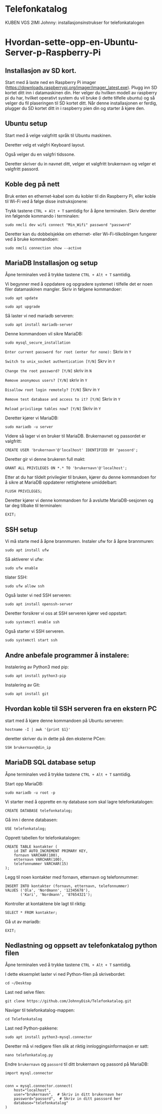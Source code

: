 # Telefonkatalog
KUBEN VGS 2IMI Johnny: installasjonsinstrukser for telefonkatalogen 

##
##

# Hvordan-sette-opp-en-Ubuntu-Server-p-Raspberry-Pi

## Installasjon av SD kort.
Start med å laste ned en Raspberry Pi imager (https://downloads.raspberrypi.org/imager/imager_latest.exe). Plugg inn SD kortet ditt inn i datamaskinen din.
Her velger du hvilken modell av raspberry pi du har, hvilket operativt system du vil bruke (i dette tilfelle ubuntu) og så velger du fil plaseringen til SD kortet ditt. 
Når denne installasjonen er ferdig, plugger du SD kortet ditt in i raspberry pien din og starter å kjøre den.

## Ubuntu setup
Start med å velge valgfritt språk til Ubuntu maskinen. 

Deretter velg et valgfri Keyboard layout. 

Også velger du en valgfri tidssone.

Deretter skriver du in navnet ditt, velger et valgfritt brukernavn og velger et valgfritt passord. 

## Koble deg på nett

Bruk enten en ethernet-kabel som du kobler til din Raspberry Pi, eller koble til Wi-Fi ved å følge disse instruksjonene:

Trykk tastene ```CTRL + Alt + T``` samtidig for å åpne terminalen.
Skriv deretter inn følgende kommando i terminalen:
```system
sudo nmcli dev wifi connect "Min_Wifi" password "password"
```
Deretter kan du dobbelsjekke om ethernet- eller Wi-Fi-tilkoblingen fungerer ved å bruke kommandoen:
```system
sudo nmcli connection show --active
```

## MariaDB Installasjon og setup
Åpne terminalen ved å trykke tastene ```CTRL + Alt + T``` samtidig.

Vi begynner med å oppdatere og opgradere systemet i tilfelle det er noen filer datamaskinen mangler. Skriv in følgene kommandoer:
```system
sudo apt update
```
```system
sudo apt upgrade
```

Så laster vi ned mariadb serveren:
```system
sudo apt install mariadb-server
```
Denne kommandoen vil sikre MariaDB:
```system
sudo mysql_secure_installation
```
```Enter current password for root (enter for none):```
Skriv in ```Y```

```Switch to unix_socket authentication [Y/N]```
Skrv in ```Y```

```Change the root password? [Y/N]```
skriv in ```N```

```Remove anonymous users? [Y/N]```
skriv in ```Y```

```Disallow root login remotely? [Y/N]```
Skrv in ```Y```

```Remove test database and access to it? [Y/N]```
Skriv in ```Y```

```Reload priviliege tables now? [Y/N]```
Skriv in ```Y```



Deretter kjører vi MariaDB:
```system
sudo mariadb -u server
```
Videre så lager vi en bruker til MariaDB. Brukernavnet og passordet er valgfritt:
```system
CREATE USER 'brukernavn'@'localhost' IDENTIFIED BY 'passord';
```
Deretter gir vi denne brukeren full makt:
```system
GRANT ALL PRIVILEGES ON *.* TO 'brukernavn'@'localhost';
```
Etter at du har tildelt privilegier til bruken, kjører du denne kommandoen for å sikre at MariaDB oppdaterer rettighetene umiddelbart:
```system
FLUSH PRIVILEGES;
```
Deretter kjører vi denne kommandoen for å avslutte MariaDB-sesjonen og tar deg tilbake til terminalen:
```system
EXIT;
```

## SSH setup

Vi må starte med å åpne brannmuren.
Instaler ufw for å åpne brannmuren:
```system
sudo apt install ufw
```
Så aktiverer vi ufw:
```system
sudo ufw enable
```
tilater SSH:
```system
sudo ufw allow ssh
```
Også laster vi ned SSH serveren:
```system
sudo apt install openssh-server
```
Deretter forsikrer vi oss at SSH serveren kjører ved oppstart:
```system
sudo systemctl enable ssh
```
Også starter vi SSH serveren.
```system
sudo systemctl start ssh
```



## Andre anbefale programmer å instalere:

Instalering av Python3 med pip:
```system
sudo apt install python3-pip
```
Instalering av Git:
```system
sudo apt install git
```

## Hvordan koble til SSH serveren fra en ekstern PC

start med å kjøre denne kommandoen på Ubuntu serveren:
```system
hostname -I | awk '{print $1}'
```
deretter skriver du in dette på den eksterne PCen:
```system
SSH brukernavn@din_ip
```

## MariaDB SQL database setup

Åpne terminalen ved å trykke tastene ```CTRL + Alt + T``` samtidig.

Start opp MariaDB:
```system
sudo mariadb -u root -p
```
Vi starter med å opprette en ny database som skal lagre telefonkatalogen:
```system
CREATE DATABASE telefonkatalog;
```
Gå inn i denne databasen:
```system
USE telefonkatalog;
```
Opprett tabellen for telefonkatalogen:
```system
CREATE TABLE kontakter (
    id INT AUTO_INCREMENT PRIMARY KEY,
    fornavn VARCHAR(100),
    etternavn VARCHAR(100),
    telefonnummer VARCHAR(15)
);
```
Legg til noen kontakter med fornavn, etternavn og telefonnummer:
```system
INSERT INTO kontakter (fornavn, etternavn, telefonnummer) 
VALUES ('Ola', 'Nordmann', '12345678'),
       ('Kari', 'Nordmann', '87654321');
```
Kontroller at kontaktene ble lagt til riktig:
```system
SELECT * FROM kontakter;
```
Gå ut av mariadb:
```system
EXIT;
```

## Nedlastning og oppsett av telefonkatalog python filen

Åpne terminalen ved å trykke tastene ```CTRL + Alt + T``` samtidig.

I dette eksemplet laster vi ned Python-filen på skrivebordet:
```system
cd ~/Desktop
```
Last ned selve filen:
```system
git clone https://github.com/JohnnyDisk/Telefonkatalog.git
```
Naviger til telefonkatalog-mappen:
```system
cd Telefonkatalog
```
Last ned Python-pakkene:
```system
sudo apt install python3-mysql.connector
```
Deretter må vi redigere filen slik at riktig innloggingsinformasjon er satt:
```system
nano telefonkatalog.py
```
Endre ```brukernavn``` og ```passord``` til ditt brukernavn og passord på MariaDB:
```system
import mysql.connector


conn = mysql.connector.connect(
    host="localhost",
    user="brukernavn",  # Skriv in ditt brukernavn her
    password="passord",  # Skriv in ditt passsord her
    database="telefonkatalog"
)
```






